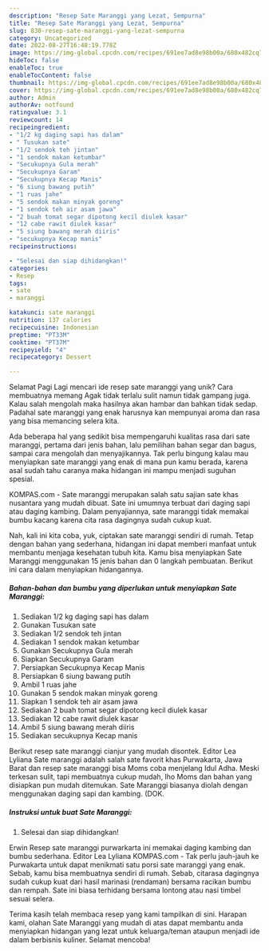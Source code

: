```yaml
---
description: "Resep Sate Maranggi yang Lezat, Sempurna"
title: "Resep Sate Maranggi yang Lezat, Sempurna"
slug: 830-resep-sate-maranggi-yang-lezat-sempurna
category: Uncategorized
date: 2022-08-27T16:48:19.778Z
image: https://img-global.cpcdn.com/recipes/691ee7ad8e98b00a/680x482cq70/sate-maranggi-foto-resep-utama.jpg
hideToc: false
enableToc: true
enableTocContent: false
thumbnail: https://img-global.cpcdn.com/recipes/691ee7ad8e98b00a/680x482cq70/sate-maranggi-foto-resep-utama.jpg
cover: https://img-global.cpcdn.com/recipes/691ee7ad8e98b00a/680x482cq70/sate-maranggi-foto-resep-utama.jpg
author: Admin
authorAv: notfound
ratingvalue: 3.1
reviewcount: 14
recipeingredient:
- "1/2 kg daging sapi has dalam"
- " Tusukan sate"
- "1/2 sendok teh jintan"
- "1 sendok makan ketumbar"
- "Secukupnya Gula merah"
- "Secukupnya Garam"
- "Secukupnya Kecap Manis"
- "6 siung bawang putih"
- "1 ruas jahe"
- "5 sendok makan minyak goreng"
- "1 sendok teh air asam jawa"
- "2 buah tomat segar dipotong kecil diulek kasar"
- "12 cabe rawit diulek kasar"
- "5 siung bawang merah diiris"
- "secukupnya Kecap manis"
recipeinstructions:

- "Selesai dan siap dihidangkan!"
categories:
- Resep
tags:
- sate
- maranggi

katakunci: sate maranggi 
nutrition: 137 calories
recipecuisine: Indonesian
preptime: "PT33M"
cooktime: "PT37M"
recipeyield: "4"
recipecategory: Dessert

---
```



Selamat Pagi Lagi mencari ide resep sate maranggi yang unik? Cara membuatnya memang Agak tidak terlalu sulit namun tidak gampang juga. Kalau salah mengolah maka hasilnya akan hambar dan bahkan tidak sedap. Padahal sate maranggi yang enak harusnya kan mempunyai aroma dan rasa yang bisa memancing selera kita.


Ada beberapa hal yang sedikit bisa mempengaruhi kualitas rasa dari sate maranggi, pertama dari jenis bahan, lalu pemilihan bahan segar dan bagus, sampai cara mengolah dan menyajikannya. Tak perlu bingung kalau mau menyiapkan sate maranggi yang enak di mana pun kamu berada, karena asal sudah tahu caranya maka hidangan ini mampu menjadi suguhan spesial.

KOMPAS.com - Sate maranggi merupakan salah satu sajian sate khas nusantara yang mudah dibuat. Sate ini umumnya terbuat dari daging sapi atau daging kambing. Dalam penyajiannya, sate maranggi tidak memakai bumbu kacang karena cita rasa dagingnya sudah cukup kuat.


Nah, kali ini kita coba, yuk, ciptakan sate maranggi sendiri di rumah. Tetap dengan bahan yang sederhana, hidangan ini dapat memberi manfaat untuk membantu menjaga kesehatan tubuh kita. Kamu bisa menyiapkan Sate Maranggi menggunakan 15 jenis bahan dan 0 langkah pembuatan. Berikut ini cara dalam menyiapkan hidangannya.

<!--inarticleads1-->

##### Bahan-bahan dan bumbu yang diperlukan untuk menyiapkan Sate Maranggi:

1. Sediakan 1/2 kg daging sapi has dalam
1. Gunakan  Tusukan sate
1. Sediakan 1/2 sendok teh jintan
1. Sediakan 1 sendok makan ketumbar
1. Gunakan Secukupnya Gula merah
1. Siapkan Secukupnya Garam
1. Persiapkan Secukupnya Kecap Manis
1. Persiapkan 6 siung bawang putih
1. Ambil 1 ruas jahe
1. Gunakan 5 sendok makan minyak goreng
1. Siapkan 1 sendok teh air asam jawa
1. Sediakan 2 buah tomat segar dipotong kecil diulek kasar
1. Sediakan 12 cabe rawit diulek kasar
1. Ambil 5 siung bawang merah diiris
1. Sediakan secukupnya Kecap manis


Berikut resep sate maranggi cianjur yang mudah disontek. Editor Lea Lyliana Sate maranggi adalah salah sate favorit khas Purwakarta, Jawa Barat dan resep sate maranggi bisa Moms coba menjelang Idul Adha. Meski terkesan sulit, tapi membuatnya cukup mudah, lho Moms dan bahan yang disiapkan pun mudah ditemukan. Sate Maranggi biasanya diolah dengan menggunakan daging sapi dan kambing. (DOK. 

<!--inarticleads2-->

##### Instruksi untuk buat Sate Maranggi:


1. Selesai dan siap dihidangkan!

Erwin Resep sate maranggi purwarkarta ini memakai daging kambing dan bumbu sederhana. Editor Lea Lyliana KOMPAS.com - Tak perlu jauh-jauh ke Purwakarta untuk dapat menikmati satu porsi sate maranggi yang enak. Sebab, kamu bisa membuatnya sendiri di rumah. Sebab, citarasa dagingnya sudah cukup kuat dari hasil marinasi (rendaman) bersama racikan bumbu dan rempah. Sate ini biasa terhidang bersama lontong atau nasi timbel sesuai selera. 

Terima kasih telah membaca resep yang kami tampilkan di sini. Harapan kami, olahan Sate Maranggi yang mudah di atas dapat membantu anda menyiapkan hidangan yang lezat untuk keluarga/teman ataupun menjadi ide dalam berbisnis kuliner. Selamat mencoba!
